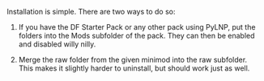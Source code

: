 Installation is simple. There are two ways to do so:

1. If you have the DF Starter Pack or any other pack using PyLNP, put the folders into the Mods subfolder of the pack. They can then be enabled and disabled willy nilly.

2. Merge the raw folder from the given minimod into the raw subfolder. This makes it slightly harder to uninstall, but should work just as well.